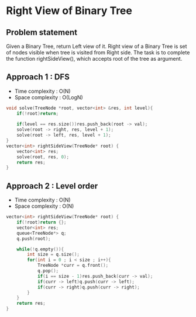 # Right View of Binary Tree

## Problem statement

Given a Binary Tree, return Left view of it. Right view of a Binary Tree is set of nodes visible when tree is visited from Right side. The task is to complete the function rightSideView(), which accepts root of the tree as argument.

## Approach 1 : DFS

- Time complexity : O(N)
- Space complexity : O(LogN)

```cpp
void solve(TreeNode *root, vector<int> &res, int level){
    if(!root)return;
    
    if(level == res.size())res.push_back(root -> val);
    solve(root -> right, res, level + 1);
    solve(root -> left, res, level + 1);
}
vector<int> rightSideView(TreeNode* root) {
    vector<int> res;
    solve(root, res, 0);
    return res;
}
```

## Approach 2 : Level order

- Time complexity : O(N)
- Space complexity : O(N)

```cpp
vector<int> rightSideView(TreeNode* root) {
    if(!root)return {};
    vector<int> res;
    queue<TreeNode*> q;
    q.push(root);

    while(!q.empty()){
        int size = q.size();
        for(int i = 0 ; i < size ; i++){
            TreeNode *curr = q.front();
            q.pop();
            if(i == size - 1)res.push_back(curr -> val);
            if(curr -> left)q.push(curr -> left);
            if(curr -> right)q.push(curr -> right);
        }
    }
    return res;
}
```
